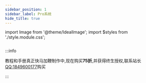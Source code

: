 ```yaml
---
sidebar_position: 1
sidebar_label: Pro系统
hide_title: true
---
```


import Image from '@theme/IdealImage';
import $styles from './style.module.css';

<div className={$styles.banner}>
    <Image img="https://pic.pincman.com/media/202206281424651.png" />
</div>

:::info

教程和手册真正快马加鞭制作中,现在购买**75折**,并获得终生授权,联系站长[QQ:1849600177](http://wpa.qq.com/msgrd?v=3&uin=1849600177&site=qq&menu=yes )购买

:::
